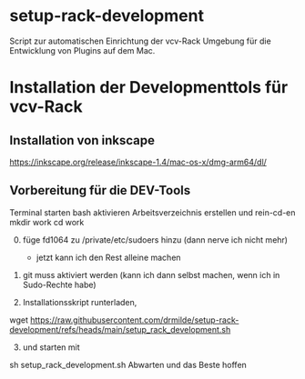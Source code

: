 # setup-rack-development

Script zur automatischen Einrichtung der vcv-Rack Umgebung für die Entwicklung von Plugins auf dem Mac. 

# Installation der Developmenttols für vcv-Rack

## Installation von inkscape

   https://inkscape.org/release/inkscape-1.4/mac-os-x/dmg-arm64/dl/

## Vorbereitung für die DEV-Tools

Terminal starten
bash aktivieren
Arbeitsverzeichnis erstellen und rein-cd-en
mkdir work
cd work

0) füge fd1064 zu /private/etc/sudoers hinzu (dann nerve ich nicht mehr)

   - jetzt kann ich den Rest alleine machen

1) git muss aktiviert werden (kann ich dann selbst machen, wenn ich in Sudo-Rechte habe)

2) Installationsskript runterladen,

wget https://raw.githubusercontent.com/drmilde/setup-rack-development/refs/heads/main/setup_rack_development.sh

3) und starten mit

sh setup_rack_development.sh
Abwarten und das Beste hoffen

